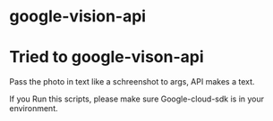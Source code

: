 # google-vision-api

# Tried to google-vison-api  
Pass the photo in text like a schreenshot to args, API makes a text.

If you Run this scripts, please make sure Google-cloud-sdk is in your environment.
